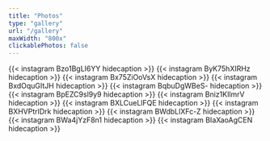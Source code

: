 ```yaml
---
title: "Photos"
type: "gallery"
url: "/gallery"
maxWidth: "800x"
clickablePhotos: false
---
```


{{< instagram Bzo1BgLI6YY hidecaption >}}
{{< instagram ByK75hXIRHz hidecaption >}}
{{< instagram Bx75ZiOoVsX hidecaption >}}
{{< instagram BxdOquGItJH hidecaption >}}
{{< instagram BqbuDgWBeS- hidecaption >}}
{{< instagram BpEZC9sl9y9 hidecaption >}}
{{< instagram Bniz1KIlmrV hidecaption >}}
{{< instagram BXLCueLlFQE hidecaption >}}
{{< instagram BXHVPtrlDrk hidecaption >}}
{{< instagram BWdbLlXFc-Z hidecaption >}}
{{< instagram BWa4jYzF8n1 hidecaption >}}
{{< instagram BIaXaoAgCEN hidecaption >}}


